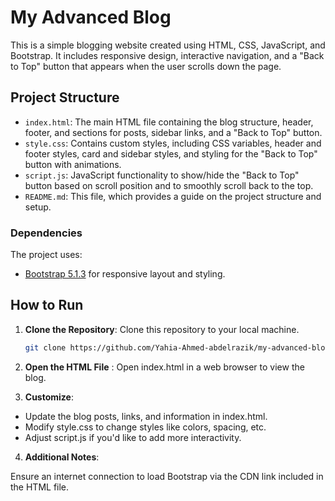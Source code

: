 # My Advanced Blog

This is a simple blogging website created using HTML, CSS, JavaScript, and Bootstrap. It includes responsive design, interactive navigation, and a "Back to Top" button that appears when the user scrolls down the page.

## Project Structure

- `index.html`: The main HTML file containing the blog structure, header, footer, and sections for posts, sidebar links, and a "Back to Top" button.
- `style.css`: Contains custom styles, including CSS variables, header and footer styles, card and sidebar styles, and styling for the "Back to Top" button with animations.
- `script.js`: JavaScript functionality to show/hide the "Back to Top" button based on scroll position and to smoothly scroll back to the top.
- `README.md`: This file, which provides a guide on the project structure and setup.

### Dependencies

The project uses:

- [Bootstrap 5.1.3](https://getbootstrap.com/) for responsive layout and styling.

## How to Run

1. **Clone the Repository**: Clone this repository to your local machine.
   ```bash
   git clone https://github.com/Yahia-Ahmed-abdelrazik/my-advanced-blog.git
   ```
2. **Open the HTML File** : Open index.html in a web browser to view the blog.

3. **Customize**:

- Update the blog posts, links, and information in index.html.
- Modify style.css to change styles like colors, spacing, etc.
- Adjust script.js if you'd like to add more interactivity.

4. **Additional Notes**:

Ensure an internet connection to load Bootstrap via the CDN link included in the HTML file.
